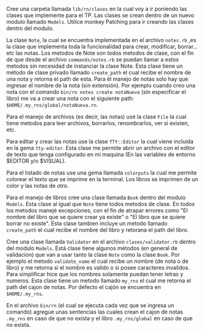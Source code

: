 Cree una carpeta llamada `lib/rn/clases` en la cual voy a ir poniendo las clases que implemente para el TP. 
Las clases se crean dentro de un nuevo modulo llamado `Models`. Utilice monkey Patching para ir creando las clases dentro del modulo.

La clase `Note`, la cual se encuentra implementada en el archivo `notes.rb` ,es la clase que implementa toda la funcionalidad para crear, modificar, borrar... etc las notas. Los metodos de Note son todos metodos de clase, con el fin de que desde el archivo `commands/notes.rb` se puedan llamar a estos metodos sin necesidad de instanciar la clase Note.
Esta clase tiene un método de clase privado llamado `create_path` el cual recibe el nombre de una nota y retorna el path de esta. 
Para él manejo de notas solo hay que ingresar el nombre de la nota (sin extensión). Por ejemplo cuando creo una nota con el comando `bin/rn notes create notaNueva` (sin especificar el libro) me va a crear una nota con el siguiente path: `$HOME/.my_rns/global/notaNueva.rn`.

Para el manejo de archivos (es decir, las notas) usé la clase `File` la cual tiene metodos para leer archivos, borrarlos, renombrarlos, ver si existen, etc.

Para editar y crear las notas use la clase `TTY::Editor` la cual viene incluida en la gema `tty-editor`. Esta clase me permite abrir un archivo con el editor de texto que tenga configurado en mi maquina (En las variables de entorno $EDITOR y/o $VISUAL).

Para el listado de notas use una gema llamada `colorputs` la cual me permite colorear el texto que se imprime en la terminal. Los libros se imprimen de un color y las notas de otro.

Para el manejo de libros cree una clase llamada `Book` dentro del modulo  `Models`. 
Esta clase al igual que `Note` tiene todos metodos de clase.
En todos los metodos manejé excepciones, con el fin de atrapar errores como "El nombre del libro que se quiere crear ya existe" o "El libro que se quiere borrar no existe".
Esta clase tambien incluye un metodo llamado `create_path` el cual recibe el nombre del libro y retorana el path del libro.


Cree una clase llamada `Validator` en el archivo `clases/validator.rb` dentro del modulo `Models`. Está clase tiene algunos métodos (en general de validacion) que van a usar tanto la clase `Note` como la clase `Book`. Por ejemplo el metodo `validate_name` el cual recibe un nombre (de nota o de libro) y me retorna si el nombre es valido o si posee caracteres invalidos. Para simplificar hice que los nombres solamente puedan tener letras y numeros.
Esta clase tiene un metodo llamado `my_rns` el cual me retorna el path del cajon de notas. Por defecto el cajón se encuentra en `$HOME/.my_rns`. 


En el archivo `bin/rn` (el cual se ejecuta cada vez que se ingresa un comando) agregue unas sentencias las cuales crean el cajon de notas `.my_rns` en caso de que no exista y el libro `.my_rns/global` en caso de que no exista.




